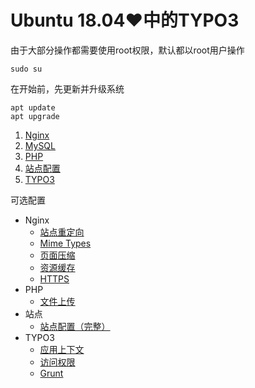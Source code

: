 # Ubuntu 18.04♥中的TYPO3

由于大部分操作都需要使用root权限，默认都以root用户操作

    sudo su

在开始前，先更新并升级系统

    apt update
    apt upgrade

1. [Nginx](Nginx.md)
2. [MySQL](MySQL.md)
3. [PHP](PHP.md)
4. [站点配置](Site.md)
5. [TYPO3](TYPO3.md)

可选配置
* Nginx
    * [站点重定向](Redirect.md)
    * [Mime Types](MimeTypes.md)
    * [页面压缩](GZip.md)
    * [资源缓存](Expires.md)
    * [HTTPS](Https.md)
* PHP
    * [文件上传](Upload.md)
* 站点
    * [站点配置（完整）](SiteConfiguration.md)
* TYPO3
    * [应用上下文](ApplicationContext.md)
    * [访问权限](Access.md)
    * [Grunt](Grunt.md)